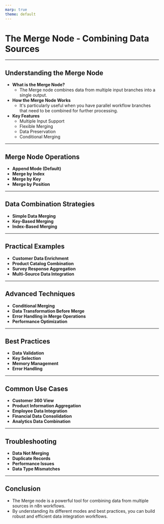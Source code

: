 ```yaml
---
marp: true
theme: default
---
```


# The Merge Node - Combining Data Sources

---

## Understanding the Merge Node

- **What is the Merge Node?**
  - The Merge node combines data from multiple input branches into a single output.
- **How the Merge Node Works**
  - It's particularly useful when you have parallel workflow branches that need to be combined for further processing.
- **Key Features**
  - Multiple Input Support
  - Flexible Merging
  - Data Preservation
  - Conditional Merging

---

## Merge Node Operations

- **Append Mode (Default)**
- **Merge by Index**
- **Merge by Key**
- **Merge by Position**

---

## Data Combination Strategies

- **Simple Data Merging**
- **Key-Based Merging**
- **Index-Based Merging**

---

## Practical Examples

- **Customer Data Enrichment**
- **Product Catalog Combination**
- **Survey Response Aggregation**
- **Multi-Source Data Integration**

---

## Advanced Techniques

- **Conditional Merging**
- **Data Transformation Before Merge**
- **Error Handling in Merge Operations**
- **Performance Optimization**

---

## Best Practices

- **Data Validation**
- **Key Selection**
- **Memory Management**
- **Error Handling**

---

## Common Use Cases

- **Customer 360 View**
- **Product Information Aggregation**
- **Employee Data Integration**
- **Financial Data Consolidation**
- **Analytics Data Combination**

---

## Troubleshooting

- **Data Not Merging**
- **Duplicate Records**
- **Performance Issues**
- **Data Type Mismatches**

---

## Conclusion

- The Merge node is a powerful tool for combining data from multiple sources in n8n workflows.
- By understanding its different modes and best practices, you can build robust and efficient data integration workflows.